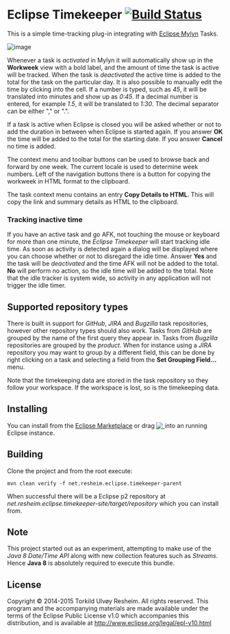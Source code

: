 # Eclipse Timekeeper [![Build Status](https://travis-ci.org/turesheim/eclipse-timekeeper.svg?branch=master)](https://travis-ci.org/turesheim/eclipse-timekeeper)

This is a simple time-tracking plug-in integrating with [Eclipse Mylyn](http://eclipse.org/mylyn/) Tasks.

![image](https://raw.githubusercontent.com/turesheim/eclipse-timekeeper/gh-pages/screenshots/workweek-view.png)

Whenever a task is *activated* in Mylyn it will automatically show up in the **Workweek** view with a bold label, and the amount of time the task is active will be tracked. When the task is *deactivated* the active time is added to the total for the task on the particular day. It is also possible to manually edit the time by clicking into the cell. If a number is typed, such as *45*, it will be translated into minutes and show up as *0:45*. If a decimal number is entered, for example *1.5*, it will be translated to *1:30*. The decimal separator can be either "," or ".".

If a task is active when Eclipse is closed you will be asked whether or not to add the duration in between when Eclipse is started again. If you answer **OK** the time will be added to the total for the starting date. If you answer **Cancel** no time is added.

The context menu and toolbar buttons can be used to browse back and forward by one week. The current locale is used to determine week numbers. Left of the navigation buttons there is a button for copying the workweek in HTML format to the clipboard.

The task context menu contains an entry **Copy Details to HTML**. This will copy the link and summary details as HTML to the clipboard.

### Tracking inactive time

If you have an active task and go AFK, not touching the mouse or keyboard for more than one minute, the _Eclipse Timekeeper_ will start tracking idle time. As soon as activity is detected again a dialog will be displayed where you can choose whether or not to disregard the idle time. Answer **Yes** and the task will be _deactivated_ and the time AFK will not be added to the total. **No** will perform no action, so the idle time will be added to the total. Note that the idle tracker is system wide, so activity in any application will not trigger the idle timer. 


## Supported repository types

There is built in support for *GitHub*, *JIRA* and *Bugzilla* task repositories, however other repository types should also work. Tasks from *GitHub* are grouped by the name of the first query they appear in. Tasks from *Bugzilla* repositories are grouped by the *product*. When for instance using a *JIRA* repository you may want to group by a different field, this can be done by right clicking on a task and selecting a field from the **Set Grouping Field...** menu.

Note that the timekeeping data are stored in the task repository so they follow your workspace. If the workspace is lost, so is the timekeeping data.


## Installing

You can install from the <a href="http://marketplace.eclipse.org/content/timekeeper-eclipse">Eclipse Marketplace</a> or drag <a href="http://marketplace.eclipse.org/marketplace-client-intro?mpc_install=2196325" title="Drag and drop into a running Eclipse Indigo workspace to install Eclipse Timekeeper"><img src="https://marketplace.eclipse.org/sites/all/modules/custom/marketplace/images/installbutton.png" style="border: 0px; margin:0px; padding:0px; vertical-align:bottom;"/>
</a> into an running Eclipse instance.

## Building

Clone the project and from the root execute:

    mvn clean verify -f net.resheim.eclipse.timekeeper-parent
    
When successful there will be a Eclipse p2 repository at *net.resheim.eclipse.timekeeper-site/target/repository* which you can install from.

## Note

This project started out as an experiment, attempting to make use of the *Java 8 Date/Time API* along with new collection features such as *Streams*. Hence **Java 8** is absolutely required to execute this bundle.

## License

Copyright © 2014-2015 Torkild Ulvøy Resheim. All rights reserved. This program and the accompanying materials are made available under the terms of the Eclipse Public License v1.0 which accompanies this distribution, and is available at http://www.eclipse.org/legal/epl-v10.html
